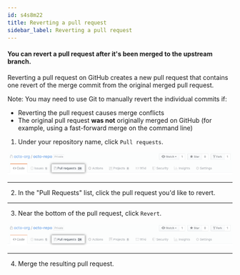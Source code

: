 ```yaml
---
id: s4s8m22
title: Reverting a pull request
sidebar_label: Reverting a pull request
---
```


<!-- Reverting a pull request -->

#### You can revert a pull request after it's been merged to the upstream branch.

Reverting a pull request on GitHub creates a new pull request that contains one revert of the merge commit from the original merged pull request.

Note: You may need to use Git to manually revert the individual commits if:

- Reverting the pull request causes merge conflicts
- The original pull request **was not** originally merged on GitHub (for example, using a fast-forward merge on the command line)


1. Under your repository name, click  `Pull requests`.

<!-- [IMG]
repo-tabs-pull-requests (1) -->

![xxx](https://raw.githubusercontent.com/ChickenKyiv/awesome-git-article/master/img/PR/repo-tabs-pull-requests.png)

---


2. In the "Pull Requests" list, click the pull request you'd like to revert.

---


3. Near the bottom of the pull request, click `Revert`.

<!-- [IMG]
repo-tabs-pull-requests (1) -->

![xxx](https://raw.githubusercontent.com/ChickenKyiv/awesome-git-article/master/img/PR/repo-tabs-pull-requests.png)

---


4. Merge the resulting pull request.



<!-- https://help.github.com/en/articles/reverting-a-pull-request -->
